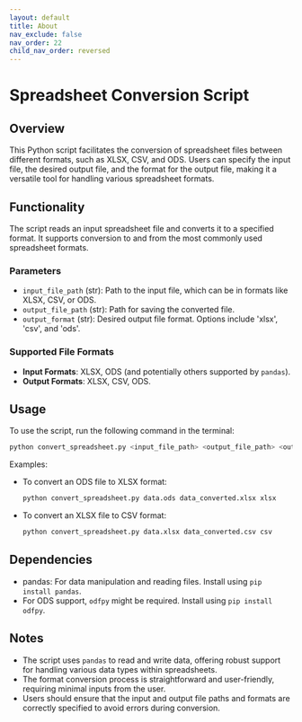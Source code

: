 ```yaml
---
layout: default
title: About
nav_exclude: false
nav_order: 22
child_nav_order: reversed
---
```

# Spreadsheet Conversion Script

## Overview

This Python script facilitates the conversion of spreadsheet files between different formats, such as XLSX, CSV, and ODS. Users can specify the input file, the desired output file, and the format for the output file, making it a versatile tool for handling various spreadsheet formats.

## Functionality

The script reads an input spreadsheet file and converts it to a specified format. It supports conversion to and from the most commonly used spreadsheet formats.

### Parameters

- `input_file_path` (str): Path to the input file, which can be in formats like XLSX, CSV, or ODS.
- `output_file_path` (str): Path for saving the converted file.
- `output_format` (str): Desired output file format. Options include 'xlsx', 'csv', and 'ods'.

### Supported File Formats

- **Input Formats**: XLSX, ODS (and potentially others supported by `pandas`).
- **Output Formats**: XLSX, CSV, ODS.

## Usage

To use the script, run the following command in the terminal:

```bash
python convert_spreadsheet.py <input_file_path> <output_file_path> <output_format>
```

Examples:
- To convert an ODS file to XLSX format:
  ```bash
  python convert_spreadsheet.py data.ods data_converted.xlsx xlsx
  ```
- To convert an XLSX file to CSV format:
  ```bash
  python convert_spreadsheet.py data.xlsx data_converted.csv csv
  ```

## Dependencies

- pandas: For data manipulation and reading files. Install using `pip install pandas`.
- For ODS support, `odfpy` might be required. Install using `pip install odfpy`.

## Notes

- The script uses `pandas` to read and write data, offering robust support for handling various data types within spreadsheets.
- The format conversion process is straightforward and user-friendly, requiring minimal inputs from the user.
- Users should ensure that the input and output file paths and formats are correctly specified to avoid errors during conversion.

